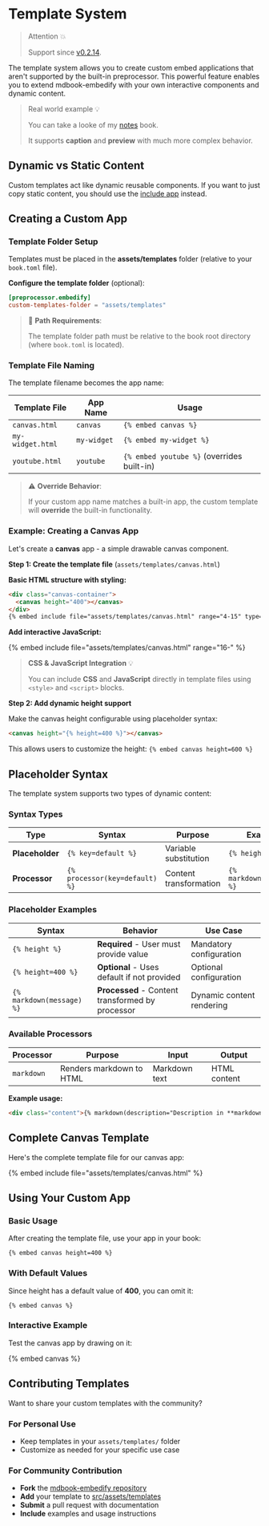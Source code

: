 # Template System

> Attention 💥
>
> Support since [v0.2.14](https://github.com/MR-Addict/mdbook-embedify/releases/tag/0.2.14).

The template system allows you to create custom embed applications that aren't supported by the built-in preprocessor. This powerful feature enables you to extend mdbook-embedify with your own interactive components and dynamic content.

> Real world example 💡
>
> You can take a looke of my [notes](https://mr-addict.github.io/notes/life/studio/disney/index.html) book.
>
> It supports **caption** and **preview** with much more complex behavior.

## Dynamic vs Static Content

Custom templates act like dynamic reusable components. If you want to just copy static content, you should use the [include app](../local/include.md) instead.

## Creating a Custom App

### Template Folder Setup

Templates must be placed in the **assets/templates** folder (relative to your `book.toml` file).

**Configure the template folder** (optional):

```toml
[preprocessor.embedify]
custom-templates-folder = "assets/templates"
```

> 📍 **Path Requirements**:
>
> The template folder path must be relative to the book root directory (where `book.toml` is located).

### Template File Naming

The template filename becomes the app name:

<!-- embed ignore begin -->

| Template File    | App Name    | Usage                                      |
| ---------------- | ----------- | ------------------------------------------ |
| `canvas.html`    | `canvas`    | `{% embed canvas %}`                       |
| `my-widget.html` | `my-widget` | `{% embed my-widget %}`                    |
| `youtube.html`   | `youtube`   | `{% embed youtube %}` (overrides built-in) |

<!-- embed ignore end -->

> ⚠️ **Override Behavior**:
>
> If your custom app name matches a built-in app, the custom template will **override** the built-in functionality.

### Example: Creating a Canvas App

Let's create a **canvas** app - a simple drawable canvas component.

**Step 1: Create the template file** (`assets/templates/canvas.html`)

**Basic HTML structure with styling:**

```html
<div class="canvas-container">
  <canvas height="400"></canvas>
</div>
{% embed include file="assets/templates/canvas.html" range="4-15" type="raw" %}
```

**Add interactive JavaScript:**

{% embed include file="assets/templates/canvas.html" range="16-" %}

> **CSS & JavaScript Integration** 💡
>
> You can include **CSS** and **JavaScript** directly in template files using `<style>` and `<script>` blocks.

**Step 2: Add dynamic height support**

Make the canvas height configurable using placeholder syntax:

```html
<canvas height="{% height=400 %}"></canvas>
```

<!-- embed ignore begin -->

This allows users to customize the height: `{% embed canvas height=600 %}`

<!-- embed ignore end -->

## Placeholder Syntax

The template system supports two types of dynamic content:

### Syntax Types

| Type            | Syntax                         | Purpose                | Example                   |
| --------------- | ------------------------------ | ---------------------- | ------------------------- |
| **Placeholder** | `{% key=default %}`            | Variable substitution  | `{% height=400 %}`        |
| **Processor**   | `{% processor(key=default) %}` | Content transformation | `{% markdown(content) %}` |

### Placeholder Examples

| Syntax                    | Behavior                                         | Use Case                  |
| ------------------------- | ------------------------------------------------ | ------------------------- |
| `{% height %}`            | **Required** - User must provide value           | Mandatory configuration   |
| `{% height=400 %}`        | **Optional** - Uses default if not provided      | Optional configuration    |
| `{% markdown(message) %}` | **Processed** - Content transformed by processor | Dynamic content rendering |

### Available Processors

| Processor  | Purpose                  | Input         | Output       |
| ---------- | ------------------------ | ------------- | ------------ |
| `markdown` | Renders markdown to HTML | Markdown text | HTML content |

**Example usage:**

```html
<div class="content">{% markdown(description="Description in **markdown**") %}</div>
```

## Complete Canvas Template

Here's the complete template file for our canvas app:

{% embed include file="assets/templates/canvas.html" %}

## Using Your Custom App

<!-- embed ignore begin -->

### Basic Usage

After creating the template file, use your app in your book:

```text
{% embed canvas height=400 %}
```

### With Default Values

Since height has a default value of **400**, you can omit it:

```text
{% embed canvas %}
```

<!-- embed ignore end -->

### Interactive Example

Test the canvas app by drawing on it:

{% embed canvas %}

## Contributing Templates

Want to share your custom templates with the community?

### For Personal Use

- Keep templates in your `assets/templates/` folder
- Customize as needed for your specific use case

### For Community Contribution

- **Fork** the [mdbook-embedify repository](https://github.com/mr-addict/mdbook-embedify)
- **Add** your template to [src/assets/templates](https://github.com/MR-Addict/mdbook-embedify/tree/main/src/assets/templates)
- **Submit** a pull request with documentation
- **Include** examples and usage instructions
